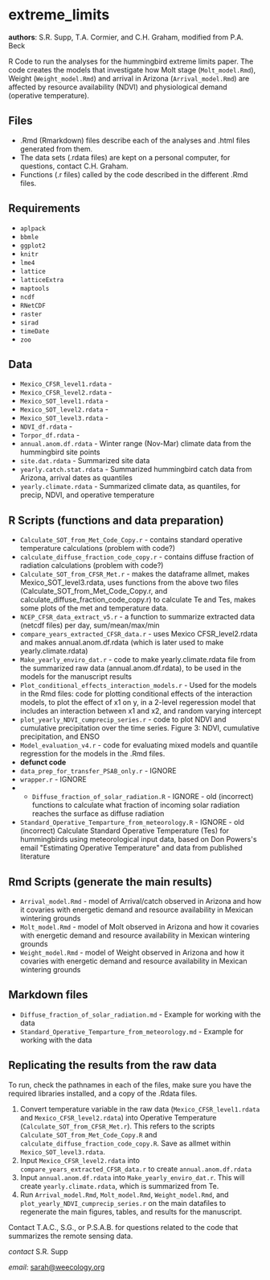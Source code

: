 extreme_limits
==============

**authors**: S.R. Supp, T.A. Cormier, and C.H. Graham, modified from P.A. Beck


R Code to run the analyses for the hummingbird extreme limits paper. 
The code creates the models that investigate how Molt stage (`Molt_model.Rmd`), Weight (`Weight_model.Rmd`) and 
arrival in Arizona (`Arrival_model.Rmd`) are affected by resource availability (NDVI) and physiological demand 
(operative temperature).

Files
-------
  * .Rmd (Rmarkdown) files describe each of the analyses and .html files generated from them. 
  * The data sets (.rdata files) are kept on a personal computer, for questions, contact C.H. Graham. 
  * Functions (.r files) called by the code described in the different .Rmd files.

Requirements
-------------
 * `aplpack`
 * `bbmle`
 * `ggplot2`
 * `knitr`
 * `lme4`
 * `lattice`
 * `latticeExtra`
 * `maptools`
 * `ncdf`
 * `RNetCDF`
 * `raster`
 * `sirad`
 * `timeDate`
 * `zoo`

Data
-----
 * `Mexico_CFSR_level1.rdata` -
 * `Mexico_CFSR_level2.rdata` - 
 * `Mexico_SOT_level1.rdata` - 
 * `Mexico_SOT_level2.rdata` -
 * `Mexico_SOT_level3.rdata` -
 * `NDVI_df.rdata` - 
 * `Torpor_df.rdata` -
 * `annual.anom.df.rdata` - Winter range (Nov-Mar) climate data from the hummingbird site points
 * `site.dat.rdata` - Summarized site data
 * `yearly.catch.stat.rdata` - Summarized hummingbird catch data from Arizona, arrival dates as quantiles
 * `yearly.climate.rdata` - Summarized climate data, as quantiles, for precip, NDVI, and operative temperature

R Scripts (functions and data preparation)
------------
 * `Calculate_SOT_from_Met_Code_Copy.r` - contains standard operative temperature calculations (problem with code?)
 * `calculate_diffuse_fraction_code_copy.r` - contains diffuse fraction of radiation calculations (problem with code?)
 * `Calculate_SOT_from_CFSR_Met.r` - makes the dataframe allmet, makes Mexico_SOT_level3.rdata, uses functions from the above two files (Calculate_SOT_from_Met_Code_Copy.r, and calculate_diffuse_fraction_code_copy.r) to calculate Te and Tes, makes some plots of the met and temperature data.
 * `NCEP_CFSR_data_extract_v5.r` - a function to summarize extracted data (netcdf files) per day, sum/mean/max/min
 * `compare_years_extracted_CFSR_data.r` - uses Mexico CFSR_level2.rdata and makes annual.anom.df.rdata (which is later used to make yearly.climate.rdata)
 * `Make_yearly_enviro_dat.r` - code to make yearly.climate.rdata file from the summarized raw data (annual.anom.df.rdata), to be used in the models for the manuscript results
 * `Plot_conditional_effects_interaction_models.r` - Used for the models in the Rmd files: code for plotting conditional effects of the interaction models, to plot the effect of x1 on y, in  a 2-level regeression model that includes an interaction between x1 and x2, and random varying intercept
 * `plot_yearly_NDVI_cumprecip_series.r` - code to plot NDVI and cumulative precipitation over the time series. Figure 3: NDVI, cumulative precipitation, and ENSO
 * `Model_evaluation_v4.r` - code for evaluating mixed models and quantile regresstion for the models in the .Rmd files.
 * __defunct code__
 * `data_prep_for_transfer_PSAB_only.r` - IGNORE
 * `wrapper.r` - IGNORE
 *  * `Diffuse_fraction_of_solar_radiation.R` - IGNORE - old (incorrect) functions to calculate what fraction of incoming solar radiation reaches the surface as diffuse radiation
 * `Standard_Operative_Temparture_from_meteorology.R` - IGNORE - old (incorrect) Calculate Standard Operative Temperature (Tes) for hummingbirds using meteorological input data, based on Don Powers's email "Estimating Operative Temperature" and data from published literature


Rmd Scripts (generate the main results)
------------
 * `Arrival_model.Rmd` - model of Arrival/catch observed in Arizona and how it covaries with energetic demand and resource availability in Mexican wintering grounds
 * `Molt_model.Rmd` - model of Molt observed in Arizona and how it covaries with energetic demand and resource availability in Mexican wintering grounds
 * `Weight_model.Rmd` - model of Weight observed in Arizona and how it covaries with energetic demand and resource availability in Mexican wintering grounds

Markdown files
--------------
 * `Diffuse_fraction_of_solar_radiation.md` - Example for working with the data
 * `Standard_Operative_Temparture_from_meteorology.md` - Example for working with the data
 

Replicating the results from the raw data
---------------------------
To run, check the pathnames in each of the files, make sure you have the required libraries installed, and a copy of the .Rdata files.
 1. Convert temperature variable in the raw data (`Mexico_CFSR_level1.rdata` and `Mexico_CFSR_level2.rdata`) into Operative Temperature (`Calculate_SOT_from_CFSR_Met.r`). This refers to the scripts `Calculate_SOT_from_Met_Code_Copy.R` and `calculate_diffuse_fraction_code_copy.R`. Save as allmet within `Mexico_SOT_level3.rdata`.
 2. Input `Mexico_CFSR_level2.rdata` into `compare_years_extracted_CFSR_data.r` to create `annual.anom.df.rdata`
 3. Input `annual.anom.df.rdata` into `Make_yearly_enviro_dat.r`. This will create `yearly.climate.rdata`, which is summarized from Te.
 4. Run `Arrival_model.Rmd`, `Molt_model.Rmd`, `Weight_model.Rmd`, and `plot_yearly_NDVI_cumprecip_series.r` on the main datafiles to regenerate the main figures, tables, and results for the manuscript.

Contact T.A.C., S.G., or P.S.A.B. for questions related to the code that summarizes the remote sensing data.

*contact* S.R. Supp

*email*: sarah@weecology.org
